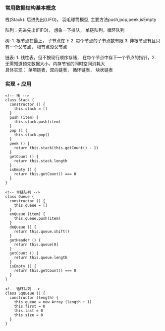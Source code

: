 ### 常用数据结构基本概念
栈(Stack): 后进先出(LIFO)， 羽毛球筒模型, 主要方法push,pop,peek,isEmpty

队列：先进先出(FIFO)， 想象一下排队， 单链队列，循环队列

树: 1. 根节点在最上， 子节点在下  2. 每个节点的子节点数有限 3. 非根节点有且只有一个父节点， 根节点没父节点

链表: 1. 线性表，但不按现行顺序存储， 在每个节点中存下一个节点的指针，2. 无需知道预先数据大小，内存节省的同时空间消耗大<br />
具体实现： 单项链表，双向链表， 循环链表， 块状链表


### 实现 + 应用
```
<!-- 栈 -->
class Stack {
  constructor () {
    this.stack = []
  }
  push (item) {
    this.stack.push(item)
  }
  pop () {
    this.stack.pop()
  }
  peek () {
    return this.stack(this.getCount() - 1)
  }
  getCount () {
    return this.stack.length
  }
  isEmpty () {
    return this.getCount() === 0
  }
}

<!-- 单链队列 -->
class Queue {
  constructor () {
    this.queue = []
  }
  enQueue (item) {
    this.queue.push(item)
  }
  deQueue () {
    return this.queue.shift()
  }
  getHeader () {
    return this.queue[0]
  }
  getCount () {
    return this.queue.length
  }
  isEmpty () {
    return this.getCount() === 0
  }
}

<!-- 循环队列 -->
class SqQueue () {
  constructor (length) {
    this.queue = new Array (length + 1)
    this.first = 0
    this.last = 0
    this.size = 0
  }
}
```